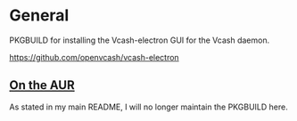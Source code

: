 # General
PKGBUILD for installing the Vcash-electron GUI for the Vcash daemon.

https://github.com/openvcash/vcash-electron

## [On the AUR](https://aur.archlinux.org/packages/vcash-electron/)
As stated in my main README, I will no longer maintain the PKGBUILD here.
